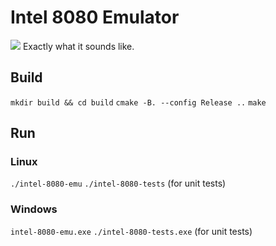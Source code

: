 # Intel 8080 Emulator
<img src = "https://d23gn3985hkc32.cloudfront.net/wp-content/uploads/2020/12/478638-h1.jpg">
Exactly what it sounds like.

## Build
`mkdir build && cd build`
`cmake -B. --config Release ..`
`make`

## Run
### Linux
`./intel-8080-emu`
`./intel-8080-tests` (for unit tests)

### Windows
`intel-8080-emu.exe`
`./intel-8080-tests.exe` (for unit tests)
